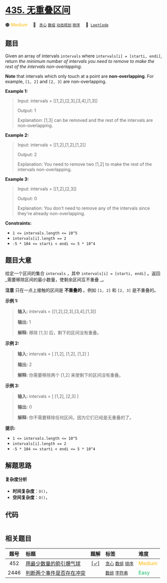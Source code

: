 # [435. 无重叠区间](https://leetcode.com/problems/non-overlapping-intervals)

🟠 <font color=#ffb800>Medium</font>&emsp; 🔖&ensp; [`贪心`](/tag/greedy.md) [`数组`](/tag/array.md) [`动态规划`](/tag/dynamic-programming.md) [`排序`](/tag/sorting.md)&emsp; 🔗&ensp;[`LeetCode`](https://leetcode.com/problems/non-overlapping-intervals)

## 题目

Given an array of intervals `intervals` where `intervals[i] = [starti, endi]`,
return _the minimum number of intervals you need to remove to make the rest of
the intervals non-overlapping_.

**Note** that intervals which only touch at a point are **non-overlapping**.
For example, `[1, 2]` and `[2, 3]` are non-overlapping.



**Example 1:**

> Input: intervals = [[1,2],[2,3],[3,4],[1,3]]
> 
> Output: 1
> 
> Explanation: [1,3] can be removed and the rest of the intervals are non-overlapping.

**Example 2:**

> Input: intervals = [[1,2],[1,2],[1,2]]
> 
> Output: 2
> 
> Explanation: You need to remove two [1,2] to make the rest of the intervals non-overlapping.

**Example 3:**

> Input: intervals = [[1,2],[2,3]]
> 
> Output: 0
> 
> Explanation: You don't need to remove any of the intervals since they're already non-overlapping.

**Constraints:**

  * `1 <= intervals.length <= 10^5`
  * `intervals[i].length == 2`
  * `-5 * 104 <= starti < endi <= 5 * 10^4`


## 题目大意

给定一个区间的集合 `intervals` ，其中 `intervals[i] = [starti, endi]` 。返回
_需要移除区间的最小数量，使剩余区间互不重叠  _。

**注意**  只在一点上接触的区间是 **不重叠的** 。例如 `[1, 2]` 和 `[2, 3]` 是不重叠的。



**示例 1:**

> 
> 
> 
> 
> 
> **输入:** intervals = [[1,2],[2,3],[3,4],[1,3]]
> 
> **输出:** 1
> 
> **解释:** 移除 [1,3] 后，剩下的区间没有重叠。
> 
> 

**示例 2:**

> 
> 
> 
> 
> 
> **输入:** intervals = [ [1,2], [1,2], [1,2] ]
> 
> **输出:** 2
> 
> **解释:** 你需要移除两个 [1,2] 来使剩下的区间没有重叠。
> 
> 

**示例 3:**

> 
> 
> 
> 
> 
> **输入:** intervals = [ [1,2], [2,3] ]
> 
> **输出:** 0
> 
> **解释:** 你不需要移除任何区间，因为它们已经是无重叠的了。
> 
> 



**提示:**

  * `1 <= intervals.length <= 10^5`
  * `intervals[i].length == 2`
  * `-5 * 104 <= starti < endi <= 5 * 10^4`


## 解题思路

#### 复杂度分析

- **时间复杂度**：`O()`，
- **空间复杂度**：`O()`，

## 代码

```javascript

```

## 相关题目

<!-- prettier-ignore -->
| 题号 | 标题 | 题解 | 标签 | 难度 |
| :------: | :------ | :------: | :------ | :------ |
| 452 | [用最少数量的箭引爆气球](https://leetcode.com/problems/minimum-number-of-arrows-to-burst-balloons) | [[✓]](/problem/0452.md) |  [`贪心`](/tag/greedy.md) [`数组`](/tag/array.md) [`排序`](/tag/sorting.md) | <font color=#ffb800>Medium</font> |
| 2446 | [判断两个事件是否存在冲突](https://leetcode.com/problems/determine-if-two-events-have-conflict) |  |  [`数组`](/tag/array.md) [`字符串`](/tag/string.md) | <font color=#15bd66>Easy</font> |